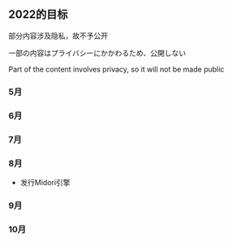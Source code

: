 ## 2022的目标

部分内容涉及隐私，故不予公开

一部の内容はプライバシーにかかわるため、公開しない

Part of the content involves privacy, so it will not be made public

### 5月

### 6月

### 7月

### 8月

- 发行Midori引擎

### 9月

### 10月
